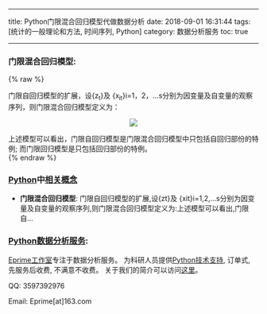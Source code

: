 
---
title: Python门限混合回归模型代做数据分析
date: 2018-09-01 16:31:44
tags: [统计的一般理论和方法, 时间序列, Python]
category: 数据分析服务
toc: true

---



<span></span>
<!-- more -->



### 门限混合回归模型:

{% raw %}
<div class="p1">门限自回归模型的扩展，设{z<sub>t</sub>}及 {x<sub>it</sub>}i=1，2，…s分别为因变量及自变量的观察序列，则门限混合回归模型定义为：<p align="center"><img align="absmiddle" src="/CRFDPIC/R200806043/R200806043.0170.12%5B401770358239%5D.gif"></p>上述模型可以看出，门限自回归模型是门限混合回归模型中只包括自回归部份的特例; 而门限回归模型是只包括回归部份的特例。</div>
{% endraw %}



### [Python](/tags/Python/)中[相关概念](/categories/数据分析服务)

- **门限混合回归模型**: 门限自回归模型的扩展,设{zt}及 {xit}i=1,2,…s分别为因变量及自变量的观察序列,则门限混合回归模型定义为:上述模型可以看出,门限自...




### [Python](/tags/Python/)[数据分析服务](/categories/数据分析服务/):
[Eprime工作室](http://Eprime.cn/)专注于数据分析服务。
为科研人员提供[Python技术支持](http://Eprime.cn/2018/08/18/Eprime工作室Python代做服务详情/), 订单式, 先服务后收费, 不满意不收费。
关于我们的简介可以访问[这里](http://Eprime.cn/2018/08/17/关于Eprime工作室/)。

QQ: 3597392976

Email: Eprime[at]163.com


